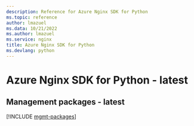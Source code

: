 ```yaml
---
description: Reference for Azure Nginx SDK for Python
ms.topic: reference
author: lmazuel
ms.data: 10/21/2022
ms.author: lmazuel
ms.service: nginx
title: Azure Nginx SDK for Python
ms.devlang: python
---
```

# Azure Nginx SDK for Python - latest

## Management packages - latest
[!INCLUDE [mgmt-packages](nginx-mgmt-index.md)]